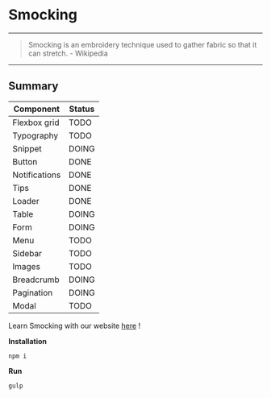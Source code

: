 # Smocking

---
> Smocking is an embroidery technique used to gather fabric so that it can stretch. - Wikipedia
---

## Summary

| Component    | Status |
| ------------ | ------ |
| Flexbox grid | TODO   |
| Typography   | TODO   |
| Snippet      | DOING  |
| Button       | DONE   |
| Notifications| DONE   |
| Tips         | DONE   |
| Loader       | DONE   |
| Table        | DOING  |
| Form         | DOING  |
| Menu         | TODO   |
| Sidebar      | TODO   |
| Images       | TODO   |
| Breadcrumb   | DOING  |
| Pagination   | DOING  |
| Modal        | TODO   |

Learn Smocking with our website [here](https://github.com/ecattez/Smocking/tree/develop) !

**Installation**
```
npm i
```

**Run**
```
gulp
```
